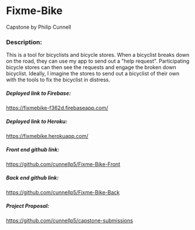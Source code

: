 # Fixme-Bike
Capstone by Philip Cunnell

### Description:
This is a tool for bicyclists and bicycle stores. When a bicyclist breaks down on the road, they can use my app to send out a "help request". Participating bicycle stores can then see the requests and engage the broken down bicyclist. Ideally, I imagine the stores to send out a bicyclist of their own with the tools to fix the bicyclist in distress.

##### Deployed link to Firebase:
https://fixmebike-f362d.firebaseapp.com/

##### Deployed link to Heroku:
https://fixmebike.herokuapp.com/

##### Front end github link:
https://github.com/cunnellp5/Fixme-Bike-Front

##### Back end github link:
https://github.com/cunnellp5/Fixme-Bike-Back

##### Project Proposal:
https://github.com/cunnellp5/capstone-submissions
